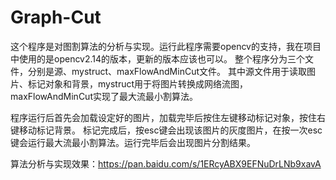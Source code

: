 # Graph-Cut
这个程序是对图割算法的分析与实现。运行此程序需要opencv的支持，我在项目中使用的是opencv2.14的版本，更新的版本应该也可以。
整个程序分为三个文件，分别是源、mystruct、maxFlowAndMinCut文件。
其中源文件用于读取图片、标记对象和背景，mystruct用于将图片转换成网络流图，maxFlowAndMinCut实现了最大流最小割算法。

程序运行后首先会加载设定好的图片，加载完毕后按住左键移动标记对象，按住右键移动标记背景。
标记完成后，按esc键会出现该图片的灰度图片，在按一次esc键会运行最大流最小割算法。运行完毕后会出现图片分割结果。

算法分析与实现效果：https://pan.baidu.com/s/1ERcyABX9EFNuDrLNb9xavA
